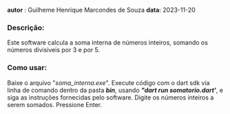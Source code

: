 **autor** : Guilheme Henrique Marcondes de Souza
**data**: 2023-11-20

### Descrição:

Este software calcula a soma interna de números inteiros, somando os números divisiveis por 3 e por 5.

### Como usar:

Baixe o arquivo "_soma_interna.exe_".
Execute código com o dart sdk via linha de comando dentro da pasta ***bin***, usando ***"dart run somatorio.dart'***, e siga as instruções fornecidas pelo software.
Digite os números inteiros a serem somados.
Pressione Enter.

